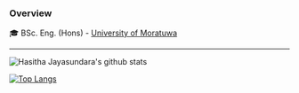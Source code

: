 <!--
**hasithajayasundara/hasithajayasundara** is a ✨ _special_ ✨ repository because its `README.md` (this file) appears on your GitHub profile.
-->

### **Overview**
:mortar_board: BSc. Eng. (Hons) - [University of Moratuwa](https://uom.lk/)

---

![Hasitha Jayasundara's github stats](https://github-readme-stats.vercel.app/api?username=hasithajayasundara&show_icons=true&theme=tokyonight&count_private=true&hide=stars&include_all_commits=true)


[![Top Langs](https://github-readme-stats.vercel.app/api/top-langs/?username=hasithajayasundara)](https://github.com/hasithajayasundara/github-readme-stats)
